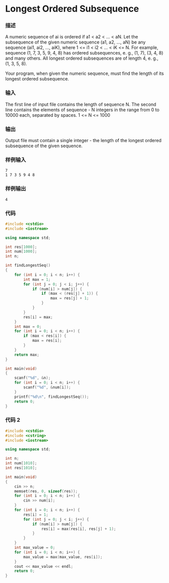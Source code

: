 # Longest Ordered Subsequence

### 描述
A numeric sequence of ai is ordered if a1 < a2 < ... < aN. Let the subsequence of the given numeric sequence (a1, a2, ..., aN) be any sequence (ai1, ai2, ..., aiK), where 1 <= i1 < i2 < ... < iK <= N. For example, sequence (1, 7, 3, 5, 9, 4, 8) has ordered subsequences, e. g., (1, 7), (3, 4, 8) and many others. All longest ordered subsequences are of length 4, e. g., (1, 3, 5, 8).

Your program, when given the numeric sequence, must find the length of its longest ordered subsequence.

### 输入
The first line of input file contains the length of sequence N. The second line contains the elements of sequence - N integers in the range from 0 to 10000 each, separated by spaces. 1 <= N <= 1000

### 输出
Output file must contain a single integer - the length of the longest ordered subsequence of the given sequence.

### 样例输入
```
7
1 7 3 5 9 4 8
```

### 样例输出
```
4
```

### 代码

```cpp
#include <cstdio>
#include <iostream>

using namespace std;

int res[1000];
int num[1000];
int n;

int findLongestSeq()
{
    for (int i = 0; i < n; i++) {
        int max = 1;
        for (int j = 0; j < i; j++) {
            if (num[i] > num[j]) {
                if (max < (res[j] + 1)) {
                    max = res[j] + 1;
                }
            }
        }
        res[i] = max;
    }
    int max = 0;
    for (int i = 0; i < n; i++) {
        if (max < res[i]) {
            max = res[i];
        }
    }
    return max;
}

int main(void)
{
    scanf("%d", &n);
    for (int i = 0; i < n; i++) {
        scanf("%d", &num[i]);
    }
    printf("%d\n", findLongestSeq());
    return 0;
}
```

### 代码 2

```cpp
#include <cstdio>
#include <cstring>
#include <iostream>

using namespace std;

int n;
int num[1010];
int res[1010];

int main(void)
{
    cin >> n;
    memset(res, 0, sizeof(res));
    for (int i = 0; i < n; i++) {
        cin >> num[i];
    }
    for (int i = 0; i < n; i++) {
        res[i] = 1;
        for (int j = 0; j < i; j++) {
            if (num[i] > num[j]) {
                res[i] = max(res[i], res[j] + 1);
            }
        }
    }
    int max_value = 0;
    for (int i = 0; i < n; i++) {
        max_value = max(max_value, res[i]);
    }
    cout << max_value << endl;
    return 0;
}
```
